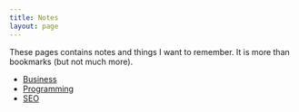 ```yaml
---
title: Notes
layout: page
---
```


These pages contains notes and things I want to remember. It is more than bookmarks (but not much more).

* [Business](business.html)
* [Programming](programming.html)
* [SEO](seo.html)

